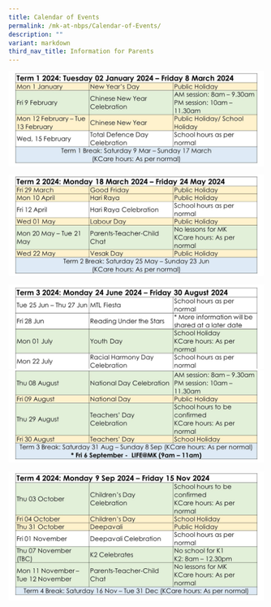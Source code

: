 ```yaml
---
title: Calendar of Events
permalink: /mk-at-nbps/Calendar-of-Events/
description: ""
variant: markdown
third_nav_title: Information for Parents
---
```

![](/images/MK@NBPS/Slide1.JPG)

![](/images/MK@NBPS/Slide2.JPG)

![](/images/MK@NBPS/Slide3.JPG)
![](/images/MK@NBPS/Slide4.JPG)

![](/images/MK@NBPS/Slide5.JPG)